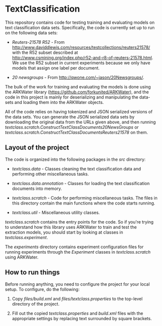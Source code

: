# TextClassification #

This repository contains code for testing training and evaluating models
on text classification data sets.  Specifically, the code is currently set
up to run on the following data sets:

* *Reuters-21578 R52* - From 
http://www.daviddlewis.com/resources/testcollections/reuters21578/ with the
R52 subset described at 
http://www.csmining.org/index.php/r52-and-r8-of-reuters-21578.html.  We 
use the R52 subset in current experiments because we only have models that
assign one label per document.

* *20 newsgroups* - From http://qwone.com/~jason/20Newsgroups/.

The bulk of the work for training and evaluating the models is done using the
ARKWater library (https://github.com/forkunited/ARKWater), and the code in
this project is mainly for deserializing and manipulating the data-sets and
loading them into the ARKWater objects.  

All of the code relies on having tokenized and JSON serialized versions of the
data sets.  You can generate the JSON serialized data sets by downloading the
original data from the URLs given above, and then running 
*textclass.scratch.ConstructTextClassDocuments20NewsGroups* or 
*textclass.scratch.ConstructTextClassDocumentsReuters21578* on them.

## Layout of the project ##

The code is organized into the following packages in the *src* directory:

*	*textclass.data* - Classes cleaning the text classification data and 
performing other miscellaneous tasks.

*	*textclass.data.annotation* - Classes for loading the text classification 
documents into memory.

*	*textclass.scratch* - Code for performing miscellaneous tasks.  The files in
this directory contain the main functions where the code starts running.

*	*textclass.util* - Miscellaneous utility classes.

*textclass.scratch* contains the entry points for the code. So if you're trying
to understand how this library uses ARKWater to train and test the extraction
models, you should start by looking at classes in *textclass.experiment*.

The *experiments* directory contains experiment configuration files for 
running experiments through the *Experiment* classes in *textclass.scratch* 
using ARKWater.

## How to run things ##

Before running anything, you need to configure the project for your local 
setup.  To configure, do the following:

1.  Copy *files/build.xml* and *files/textclass.properties* to the top-level directory
of the project. 

2.  Fill out the copied *textclass.properties* and *build.xml* files with the 
appropriate settings by replacing text surrounded by square brackets.
